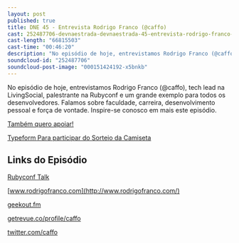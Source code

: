 ```yaml
---
layout: post
published: true
title: DNE 45 - Entrevista Rodrigo Franco (@caffo)
cast: 252487706-devnaestrada-devnaestrada-45-entrevista-rodrigo-franco-caffo.mp3
cast-length: "66815503"
cast-time: "00:46:20"
description: "No episódio de hoje, entrevistamos Rodrigo Franco (@caffo), tech lead na LivingSocial, palestrante na Rubyconf e um grande exemplo para todos os desenvolvedores. Falamos sobre faculdade, carreira, desenvolvimento pessoal e força de vontade. Inspire-se conosco em mais este episódio."
soundcloud-id: "252487706"
soundcloud-post-image: "000151424192-x5bnkb"
---
```


No episódio de hoje, entrevistamos Rodrigo Franco (@caffo), tech lead na LivingSocial, palestrante na Rubyconf e um grande exemplo para todos os desenvolvedores. Falamos sobre faculdade, carreira, desenvolvimento pessoal e força de vontade. Inspire-se conosco em mais este episódio.

<a href="http://www.apoia.se/devnaestrada" class="btn">
  Também quero apoiar!
</a>

[Typeform Para participar do Sorteio da Camiseta](https://devnaestrada.typeform.com/to/G6fMs1)

<h2>Links do Episódio</h2>

[Rubyconf Talk](http://www.rodrigofranco.com/#/projects/rubyconf-talk/)

[www.rodrigofranco.com](http://www.rodrigofranco.com/)

[geekout.fm](http://geekout.fm/)

[getrevue.co/profile/caffo](https://www.getrevue.co/profile/caffo)

[twitter.com/caffo](https://twitter.com/caffo)
